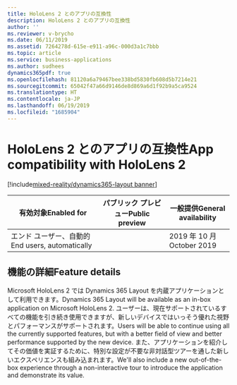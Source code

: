 ```yaml
---
title: HoloLens 2 とのアプリの互換性
description: HoloLens 2 とのアプリの互換性
author: ''
ms.reviewer: v-brycho
ms.date: 06/11/2019
ms.assetid: 7264278d-615e-e911-a96c-000d3a1c7bbb
ms.topic: article
ms.service: business-applications
ms.author: sudhees
dynamics365pdf: true
ms.openlocfilehash: 81120a6a79467bee338bd5830fb608d5b7214e21
ms.sourcegitcommit: 65042f47a66d9146de8d869a6d1f92b9a5ca9524
ms.translationtype: HT
ms.contentlocale: ja-JP
ms.lasthandoff: 06/19/2019
ms.locfileid: "1685904"
---
```

# <a name="app-compatibility-with-hololens-2"></a><span data-ttu-id="b3b1f-103">HoloLens 2 とのアプリの互換性</span><span class="sxs-lookup"><span data-stu-id="b3b1f-103">App compatibility with HoloLens 2</span></span>
[!include[mixed-reality/dynamics365-layout banner](../includes/mixed-reality/dynamics365-layout.md)]

| <span data-ttu-id="b3b1f-104">有効対象</span><span class="sxs-lookup"><span data-stu-id="b3b1f-104">Enabled for</span></span>    |  <span data-ttu-id="b3b1f-105">パブリック プレビュー</span><span class="sxs-lookup"><span data-stu-id="b3b1f-105">Public preview</span></span> | <span data-ttu-id="b3b1f-106">一般提供</span><span class="sxs-lookup"><span data-stu-id="b3b1f-106">General availability</span></span> | 
| ---------- | ---------- |---------- |
|<span data-ttu-id="b3b1f-107">エンド ユーザー、自動的</span><span class="sxs-lookup"><span data-stu-id="b3b1f-107">End users, automatically</span></span>|| <span data-ttu-id="b3b1f-108">2019 年 10 月</span><span class="sxs-lookup"><span data-stu-id="b3b1f-108">October 2019</span></span>|






## <a name="feature-details"></a><span data-ttu-id="b3b1f-109">機能の詳細</span><span class="sxs-lookup"><span data-stu-id="b3b1f-109">Feature details</span></span>
<!--feature detail start -->
<span data-ttu-id="b3b1f-110">Microsoft HoloLens 2 では Dynamics 365 Layout を内蔵アプリケーションとして利用できます。</span><span class="sxs-lookup"><span data-stu-id="b3b1f-110">Dynamics 365 Layout will be available as an in-box application on Microsoft HoloLens 2.</span></span> <span data-ttu-id="b3b1f-111">ユーザーは、現在サポートされているすべての機能を引き続き使用できますが、新しいデバイスではいっそう優れた視野とパフォーマンスがサポートされます。</span><span class="sxs-lookup"><span data-stu-id="b3b1f-111">Users will be able to continue using all the currently supported features, but with a better field of view and better performance supported by the new device.</span></span> <span data-ttu-id="b3b1f-112">また、アプリケーションを紹介してその価値を実証するために、特別な設定が不要な非対話型ツアーを通した新しいエクスペリエンスも組み込まれます。</span><span class="sxs-lookup"><span data-stu-id="b3b1f-112">We'll also include a new out-of-the-box experience through a non-interactive tour to introduce the application and demonstrate its value.</span></span>
<!--feature detail end -->











